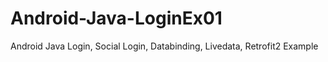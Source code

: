 # Android-Java-LoginEx01
Android Java Login, Social Login, Databinding, Livedata, Retrofit2 Example
